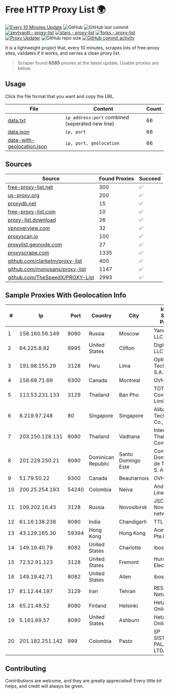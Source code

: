 
# Free HTTP Proxy List 🌍

[![Every 10 Minutes Update](https://github.com/mertguvencli/http-proxy-list/actions/workflows/main.yml/badge.svg?branch=main)](https://github.com/mertguvencli/http-proxy-list/actions/workflows/main.yml)
![GitHub](https://img.shields.io/github/license/mertguvencli/http-proxy-list)
![GitHub last commit](https://img.shields.io/github/last-commit/mertguvencli/http-proxy-list)
[![zevtyardt - proxy-list](https://img.shields.io/static/v1?label=zevtyardt&message=proxy-list&color=blue&logo=github)](https://github.com/zevtyardt/proxy-list "Go to GitHub repo")
[![stars - proxy-list](https://img.shields.io/github/stars/zevtyardt/proxy-list?style=social)](https://github.com/zevtyardt/proxy-list)
[![forks - proxy-list](https://img.shields.io/github/forks/zevtyardt/proxy-list?style=social)](https://github.com/zevtyardt/proxy-list)
[![Proxy Updater](https://github.com/zevtyardt/proxy-list/workflows/Proxy%20Updater/badge.svg)](https://github.com/zevtyardt/proxy-list/actions?query=workflow:"Proxy+Updater")
![GitHub repo size](https://img.shields.io/github/repo-size/zevtyardt/proxy-list)
[![GitHub commit activity](https://img.shields.io/github/commit-activity/m/zevtyardt/proxy-list?logo=commits)](https://github.com/zevtyardt/proxy-list/commits/main)

It is a lightweight project that, every 10 minutes, scrapes lots of free-proxy sites, validates if it works, and serves a clean proxy list.

> Scraper found **6585** proxies at the latest update. Usable proxies are below.

## Usage

Click the file format that you want and copy the URL.

|File|Content|Count|
|----|-------|-----|
|[data.txt](https://raw.githubusercontent.com/mertguvencli/http-proxy-list/main/proxy-list/data.txt)|`ip_address:port` combined (seperated new line)|66|
|[data.json](https://raw.githubusercontent.com/mertguvencli/http-proxy-list/main/proxy-list/data.json)|`ip, port`|66|
|[data-with-geolocation.json](https://raw.githubusercontent.com/mertguvencli/http-proxy-list/main/proxy-list/data-with-geolocation.json)|`ip, port, geolocation`|66|

## Sources

|Source|Found Proxies|Succeed|
|------|-------------|-------|
|[free-proxy-list.net](https://free-proxy-list.net)|300|✅|
|[us-proxy.org](https://www.us-proxy.org)|200|✅|
|[proxydb.net](http://proxydb.net)|15|✅|
|[free-proxy-list.com](https://free-proxy-list.com/?page=&port=&type%5B%5D=http&type%5B%5D=https&up_time=0&search=Search)|10|✅|
|[proxy-list.download](https://www.proxy-list.download/HTTP)|26|✅|
|[vpnoverview.com](https://vpnoverview.com/privacy/anonymous-browsing/free-proxy-servers)|32|✅|
|[proxyscan.io](https://www.proxyscan.io)|100|✅|
|[proxylist.geonode.com](https://proxylist.geonode.com/api/proxy-list?limit=300&page=1&sort_by=lastChecked&sort_type=desc&protocols=http,https)|27|✅|
|[proxyscrape.com](https://api.proxyscrape.com/v2/?request=displayproxies&protocol=http&timeout=10000&country=all&ssl=all&anonymity=all)|1335|✅|
|[github.com/clarketm/proxy-list](https://raw.githubusercontent.com/clarketm/proxy-list/master/proxy-list-raw.txt)|400|✅|
|[github.com/monosans/proxy-list](https://raw.githubusercontent.com/monosans/proxy-list/main/proxies/http.txt)|1147|✅|
|[github.com/TheSpeedX/PROXY-List](https://raw.githubusercontent.com/TheSpeedX/PROXY-List/master/http.txt)|2993|✅|


## Sample Proxies With Geolocation Info

|#|Ip|Port|Country|City|Internet Service Provider|
|-|--|----|-------|----|-------------------------|
|1|158.160.56.149|8080|Russia|Moscow|Yandex.Cloud LLC|
|2|64.225.8.82|9995|United States|Clifton|DigitalOcean, LLC|
|3|191.98.155.29|3128|Peru|Lima|Optical Technologies S.A.C.|
|4|158.69.71.69|9300|Canada|Montreal|OVH SAS|
|5|113.53.231.133|3129|Thailand|Ban Pho|TOT Public Company Limited|
|6|8.219.97.248|80|Singapore|Singapore|Alibaba (US) Technology Co., Ltd.|
|7|203.150.128.131|8080|Thailand|Vadhana|Internet Thailand Company Ltd|
|8|201.229.250.21|8080|Dominican Republic|Santo Domingo Este|Compañía Dominicana de Teléfonos S. A.|
|9|51.79.50.22|9300|Canada|Beauharnois|OVH SAS|
|10|200.25.254.193|54240|Colombia|Neiva|Andinet ON Line|
|11|109.202.16.43|3128|Russia|Novosibirsk|JSC Avantel. Novosibirsk network|
|12|61.16.138.238|8080|India|Chandigarh|TTL|
|13|43.129.165.30|59394|Hong Kong|Hong Kong|Aceville Pte.ltd|
|14|149.19.40.78|8082|United States|Charlotte|iboss, inc|
|15|72.52.91.123|3128|United States|Fremont|Hurricane Electric LLC|
|16|149.19.42.71|8082|United States|Allen|iboss, inc|
|17|81.12.44.197|3129|Iran|Tehran|RESPINA Networks|
|18|65.21.48.52|8080|Finland|Helsinki|Hetzner Online GmbH|
|19|5.161.69.57|8080|United States|Ashburn|Hetzner Online GmbH|
|20|201.182.251.142|999|Colombia|Pasto|SP SISTEMAS PALACIOS LTDA|



## Contributing

Contributions are welcome, and they are greatly appreciated! Every
little bit helps, and credit will always be given.

